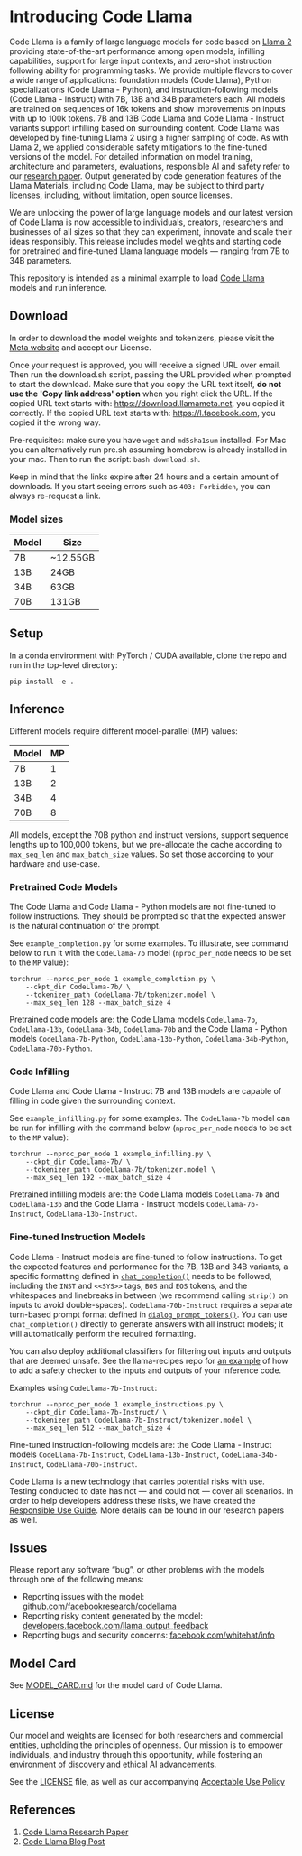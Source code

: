 # Introducing Code Llama

Code Llama is a family of large language models for code based on [Llama 2](https://github.com/facebookresearch/llama) providing state-of-the-art performance among open models, infilling capabilities, support for large input contexts, and zero-shot instruction following ability for programming tasks. We provide multiple flavors to cover a wide range of applications: foundation models (Code Llama), Python specializations (Code Llama - Python), and instruction-following models (Code Llama - Instruct) with 7B, 13B and 34B parameters each. All models are trained on sequences of 16k tokens and show improvements on inputs with up to 100k tokens. 7B and 13B Code Llama and Code Llama - Instruct variants support infilling based on surrounding content. Code Llama was developed by fine-tuning Llama 2 using a higher sampling of code. As with Llama 2, we applied considerable safety mitigations to the fine-tuned versions of the model. For detailed information on model training, architecture and parameters, evaluations, responsible AI and safety refer to  our [research paper](https://ai.meta.com/research/publications/code-llama-open-foundation-models-for-code/). Output generated by code generation features of the Llama Materials, including Code Llama, may be subject to third party licenses, including, without limitation, open source licenses.

We are unlocking the power of large language models and our latest version of Code Llama is now accessible to individuals, creators, researchers and businesses of all sizes so that they can experiment, innovate and scale their ideas responsibly. This release includes model weights and starting code for pretrained and fine-tuned Llama language models — ranging from 7B to 34B parameters.

This repository is intended as a minimal example to load [Code Llama](https://ai.meta.com/research/publications/code-llama-open-foundation-models-for-code/) models and run inference.


[comment]: <> (Code Llama models are compatible with the scripts in llama-recipes)


## Download

In order to download the model weights and tokenizers, please visit the [Meta website](https://ai.meta.com/resources/models-and-libraries/llama-downloads/) and accept our License.

Once your request is approved, you will receive a signed URL over email. Then run the download.sh script, passing the URL provided when prompted to start the download. Make sure that you copy the URL text itself, **do not use the 'Copy link address' option** when you right click the URL. If the copied URL text starts with: https://download.llamameta.net, you copied it correctly. If the copied URL text starts with: https://l.facebook.com, you copied it the wrong way.

Pre-requisites: make sure you have `wget` and `md5sha1sum` installed. For Mac you can alternatively run pre.sh assuming homebrew is already installed in your mac. 
Then to run the script: `bash download.sh`.

Keep in mind that the links expire after 24 hours and a certain amount of downloads. If you start seeing errors such as `403: Forbidden`, you can always re-request a link.

### Model sizes

| Model | Size     |
|-------|----------|
| 7B    | ~12.55GB |
| 13B   | 24GB     |
| 34B   | 63GB     |
| 70B   | 131GB    |

[comment]: <> (Access on Hugging Face, We are also providing downloads on Hugging Face. You must first request a download from the Meta website using the same email address as your Hugging Face account. After doing so, you can request access to any of the models on Hugging Face and within 1-2 days your account will be granted access to all versions.)

## Setup

In a conda environment with PyTorch / CUDA available, clone the repo and run in the top-level directory:

```
pip install -e .
```

## Inference

Different models require different model-parallel (MP) values:

| Model | MP |
|-------|----|
| 7B    | 1  |
| 13B   | 2  |
| 34B   | 4  |
| 70B   | 8  |

All models, except the 70B python and instruct versions, support sequence lengths up to 100,000 tokens, but we pre-allocate the cache according to `max_seq_len` and `max_batch_size` values. So set those according to your hardware and use-case.

### Pretrained Code Models

The Code Llama and Code Llama - Python models are not fine-tuned to follow instructions. They should be prompted so that the expected answer is the natural continuation of the prompt.


See `example_completion.py` for some examples. To illustrate, see command below to run it with the `CodeLlama-7b` model (`nproc_per_node` needs to be set to the `MP` value):

```
torchrun --nproc_per_node 1 example_completion.py \
    --ckpt_dir CodeLlama-7b/ \
    --tokenizer_path CodeLlama-7b/tokenizer.model \
    --max_seq_len 128 --max_batch_size 4
```

Pretrained code models are: the Code Llama models `CodeLlama-7b`, `CodeLlama-13b`, `CodeLlama-34b`, `CodeLlama-70b` and the Code Llama - Python models
`CodeLlama-7b-Python`, `CodeLlama-13b-Python`, `CodeLlama-34b-Python`, `CodeLlama-70b-Python`.

### Code Infilling

Code Llama and Code Llama - Instruct 7B and 13B models are capable of filling in code given the surrounding context.


See `example_infilling.py` for some examples. The `CodeLlama-7b` model can be run for infilling with the command below (`nproc_per_node` needs to be set to the `MP` value):
```
torchrun --nproc_per_node 1 example_infilling.py \
    --ckpt_dir CodeLlama-7b/ \
    --tokenizer_path CodeLlama-7b/tokenizer.model \
    --max_seq_len 192 --max_batch_size 4
```

Pretrained infilling models are: the Code Llama models `CodeLlama-7b` and `CodeLlama-13b` and the Code Llama - Instruct models `CodeLlama-7b-Instruct`, `CodeLlama-13b-Instruct`.

### Fine-tuned Instruction Models

Code Llama - Instruct models are fine-tuned to follow instructions. To get the expected features and performance for the 7B, 13B and 34B variants, a specific formatting defined in [`chat_completion()`](https://github.com/facebookresearch/codellama/blob/main/llama/generation.py#L319-L361)
needs to be followed, including the `INST` and `<<SYS>>` tags, `BOS` and `EOS` tokens, and the whitespaces and linebreaks in between (we recommend calling `strip()` on inputs to avoid double-spaces).
`CodeLlama-70b-Instruct` requires a separate turn-based prompt format defined in [`dialog_prompt_tokens()`](https://github.com/facebookresearch/codellama/blob/main/llama/generation.py#L506-L548).
You can use `chat_completion()` directly to generate answers with all instruct models; it will automatically perform the required formatting.

You can also deploy additional classifiers for filtering out inputs and outputs that are deemed unsafe. See the llama-recipes repo for [an example](https://github.com/facebookresearch/llama-recipes/blob/main/src/llama_recipes/inference/safety_utils.py) of how to add a safety checker to the inputs and outputs of your inference code.

Examples using `CodeLlama-7b-Instruct`:

```
torchrun --nproc_per_node 1 example_instructions.py \
    --ckpt_dir CodeLlama-7b-Instruct/ \
    --tokenizer_path CodeLlama-7b-Instruct/tokenizer.model \
    --max_seq_len 512 --max_batch_size 4
```

Fine-tuned instruction-following models are: the Code Llama - Instruct models `CodeLlama-7b-Instruct`, `CodeLlama-13b-Instruct`, `CodeLlama-34b-Instruct`, `CodeLlama-70b-Instruct`.

Code Llama is a new technology that carries potential risks with use. Testing conducted to date has not — and could not — cover all scenarios.
In order to help developers address these risks, we have created the [Responsible Use Guide](https://github.com/facebookresearch/llama/blob/main/Responsible-Use-Guide.pdf). More details can be found in our research papers as well.

## Issues
Please report any software “bug”, or other problems with the models through one of the following means:
- Reporting issues with the model: [github.com/facebookresearch/codellama](http://github.com/facebookresearch/codellama)
- Reporting risky content generated by the model: [developers.facebook.com/llama_output_feedback](http://developers.facebook.com/llama_output_feedback)
- Reporting bugs and security concerns: [facebook.com/whitehat/info](http://facebook.com/whitehat/info)

## Model Card
See [MODEL_CARD.md](MODEL_CARD.md) for the model card of Code Llama.

## License

Our model and weights are licensed for both researchers and commercial entities, upholding the principles of openness. Our mission is to empower individuals, and industry through this opportunity, while fostering an environment of discovery and ethical AI advancements.

See the [LICENSE](https://github.com/facebookresearch/llama/blob/main/LICENSE) file, as well as our accompanying [Acceptable Use Policy](https://github.com/facebookresearch/llama/blob/main/USE_POLICY.md)

## References

1. [Code Llama Research Paper](https://ai.meta.com/research/publications/code-llama-open-foundation-models-for-code/)
2. [Code Llama Blog Post](https://ai.meta.com/blog/code-llama-large-language-model-coding/)
